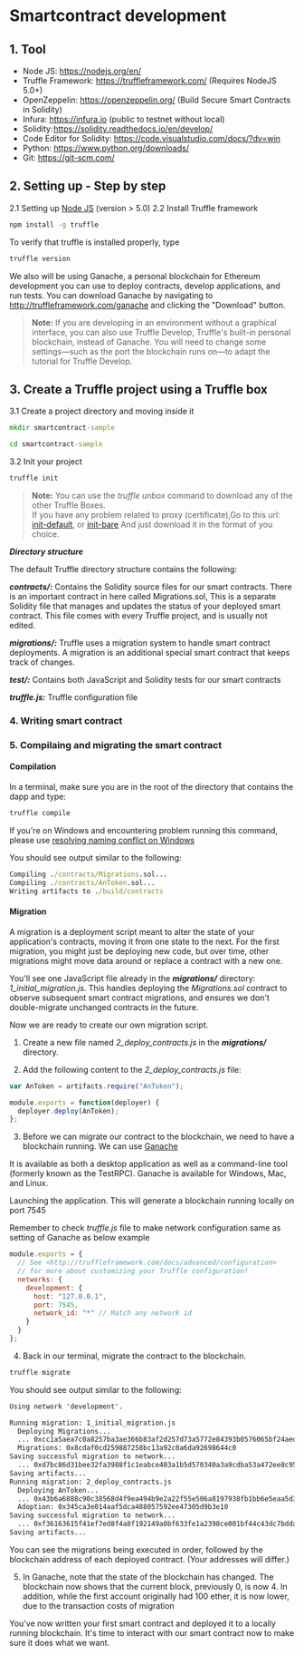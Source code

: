 # Smartcontract development

## 1. Tool
- Node JS: https://nodejs.org/en/
- Truffle Framework: https://truffleframework.com/  (Requires NodeJS 5.0+)
- OpenZeppelin: https://openzeppelin.org/ (Build Secure Smart Contracts in Solidity)
- Infura: https://infura.io (public to testnet without local)
- Solidity: https://solidity.readthedocs.io/en/develop/
- Code Editor for Solidity: https://code.visualstudio.com/docs/?dv=win
- Python: https://www.python.org/downloads/
- Git: https://git-scm.com/

## 2. Setting up - Step by step
2.1 Setting up [Node JS](https://nodejs.org/en/) (version > 5.0)
2.2 Install Truffle framework
```cmd
npm install -g truffle
```
To verify that truffle is installed properly, type
```cmd
truffle version
```
We also will be using Ganache, a personal blockchain for Ethereum development you can use to deploy contracts, develop applications, and run tests. You can download Ganache by navigating to http://truffleframework.com/ganache and clicking the "Download" button.
>**Note:** If you are developing in an environment without a graphical interface, you can also use Truffle Develop, Truffle's built-in personal blockchain, instead of Ganache. You will need to change some settings—such as the port the blockchain runs on—to adapt the tutorial for Truffle Develop.

## 3. Create a Truffle project using a Truffle box
3.1 Create a project directory and moving inside it
```cmd
mkdir smartcontract-sample

cd smartcontract-sample
```
3.2 Init your project
```cmd
truffle init
```
>**Note:** You can use the *truffle unbox <box-name>* command to download any of the other Truffle Boxes. \
If you have any problem related to proxy (certificate),Go to this url: [init-default](https://github.com/trufflesuite/truffle-init-default), or [init-bare](https://github.com/trufflesuite/truffle-init-bare)
And just download it in the format of you choice.

***Directory structure***  

The default Truffle directory structure contains the following:

***contracts/:*** Contains the Solidity source files for our smart contracts. There is an important contract in here called Migrations.sol, This is a separate Solidity file that manages and updates the status of your deployed smart contract. This file comes with every Truffle project, and is usually not edited.

***migrations/:*** Truffle uses a migration system to handle smart contract deployments. A migration is an additional special smart contract that keeps track of changes.

***test/:*** Contains both JavaScript and Solidity tests for our smart contracts

***truffle.js:*** Truffle configuration file

### 4. Writing smart contract

### 5. Compilaing and migrating the smart contract

#### Compilation
In a terminal, make sure you are in the root of the directory that contains the dapp and type:
```cmd
truffle compile
```
If you're on Windows and encountering problem running this command, please use [resolving naming conflict on Windows](https://truffleframework.com/docs/advanced/configuration#resolving-naming-conflicts-on-windows)

You should see output similar to the following:
```cmd
Compiling ./contracts/Migrations.sol...
Compiling ./contracts/AnToken.sol...
Writing artifacts to ./build/contracts
```

#### Migration
A migration is a deployment script meant to alter the state of your application's contracts, moving it from one state to the next. For the first migration, you might just be deploying new code, but over time, other migrations might move data around or replace a contract with a new one.

You'll see one JavaScript file already in the ***migrations/*** directory: *1_initial_migration.js*. This handles deploying the *Migrations.sol* contract to observe subsequent smart contract migrations, and ensures we don't double-migrate unchanged contracts in the future.

Now we are ready to create our own migration script.

1. Create a new file named *2_deploy_contracts.js* in the ***migrations/*** directory.

2. Add the following content to the *2_deploy_contracts.js* file:

```js
var AnToken = artifacts.require("AnToken");

module.exports = function(deployer) {
  deployer.deploy(AnToken);
};
```
3. Before we can migrate our contract to the blockchain, we need to have a blockchain running. We can use [Ganache](https://truffleframework.com/ganache)

It is available as both a desktop application as well as a command-line tool (formerly known as the TestRPC). Ganache is available for Windows, Mac, and Linux.

Launching the application. This will generate a blockchain running locally on port 7545

Remember to check *truffle.js* file to make network configuration same as setting of Ganache as below example
```js
module.exports = {
  // See <http://truffleframework.com/docs/advanced/configuration>
  // for more about customizing your Truffle configuration!
  networks: {
    development: {
      host: "127.0.0.1",
      port: 7545,
      network_id: "*" // Match any network id
    }
  }
};
```

4. Back in our terminal, migrate the contract to the blockchain.
```cmd
truffle migrate
```
You should see output similar to the following:
```cmd
Using network 'development'.

Running migration: 1_initial_migration.js
  Deploying Migrations...
  ... 0xcc1a5aea7c0a8257ba3ae366b83af2d257d73a5772e84393b0576065bf24aedf
  Migrations: 0x8cdaf0cd259887258bc13a92c0a6da92698644c0
Saving successful migration to network...
  ... 0xd7bc86d31bee32fa3988f1c1eabce403a1b5d570340a3a9cdba53a472ee8c956
Saving artifacts...
Running migration: 2_deploy_contracts.js
  Deploying AnToken...
  ... 0x43b6a6888c90c38568d4f9ea494b9e2a22f55e506a8197938fb1bb6e5eaa5d34
  Adoption: 0x345ca3e014aaf5dca488057592ee47305d9b3e10
Saving successful migration to network...
  ... 0xf36163615f41ef7ed8f4a8f192149a0bf633fe1a2398ce001bf44c43dc7bdda0
Saving artifacts...
```
You can see the migrations being executed in order, followed by the blockchain address of each deployed contract. (Your addresses will differ.)

5. In Ganache, note that the state of the blockchain has changed. The blockchain now shows that the current block, previously 0, is now 4. In addition, while the first account originally had 100 ether, it is now lower, due to the transaction costs of migration

You've now written your first smart contract and deployed it to a locally running blockchain. It's time to interact with our smart contract now to make sure it does what we want.
